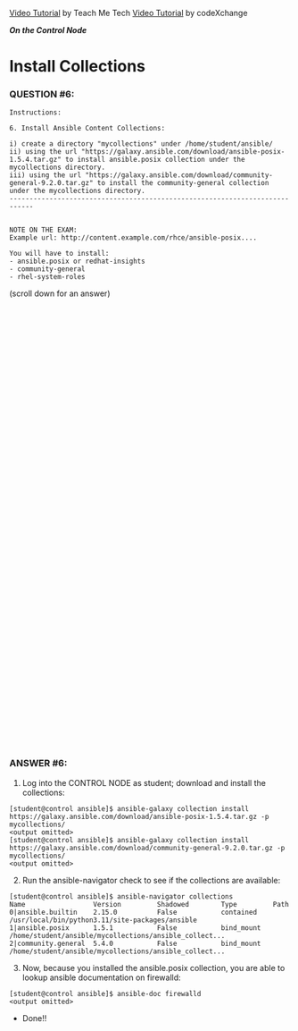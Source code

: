 <a href="https://www.youtube.com/watch?v=yn_feC84g4Y&list=PLYB6dfdhWDePZf4fd4YgGGtSX_vHKv5vz&index=4">Video Tutorial</a> by Teach Me Tech
<a href="https://www.youtube.com/watch?v=FgBzX0qiQi4&list=PLL_setXLS0tiYMipvQI4oUGkJwhOhn42J&index=5">Video Tutorial</a> by codeXchange

***On the Control Node***

# Install Collections
### QUESTION #6:
```
Instructions:

6. Install Ansible Content Collections:

i) create a directory "mycollections" under /home/student/ansible/
ii) using the url "https://galaxy.ansible.com/download/ansible-posix-1.5.4.tar.gz" to install ansible.posix collection under the mycollections directory.
iii) using the url "https://galaxy.ansible.com/download/community-general-9.2.0.tar.gz" to install the community-general collection under the mycollections directory.
----------------------------------------------------------------------------


NOTE ON THE EXAM:
Example url: http://content.example.com/rhce/ansible-posix....

You will have to install:
- ansible.posix or redhat-insights
- community-general
- rhel-system-roles
```

(scroll down for an answer)
<br/><br/><br/><br/><br/><br/><br/><br/><br/><br/><br/><br/><br/><br/><br/><br/><br/><br/><br/><br/><br/><br/><br/><br/>
<br/><br/><br/><br/><br/><br/><br/><br/><br/><br/><br/><br/><br/><br/><br/><br/><br/><br/><br/><br/><br/><br/><br/><br/>

### ANSWER #6:

1) Log into the CONTROL NODE as student; download and install the collections:
```
[student@control ansible]$ ansible-galaxy collection install https://galaxy.ansible.com/download/ansible-posix-1.5.4.tar.gz -p mycollections/
<output omitted>
[student@control ansible]$ ansible-galaxy collection install https://galaxy.ansible.com/download/community-general-9.2.0.tar.gz -p mycollections/
<output omitted>
```

2) Run the ansible-navigator check to see if the collections are available:
```
[student@control ansible]$ ansible-navigator collections
Name                 Version         Shadowed        Type         Path
0|ansible.builtin    2.15.0          False           contained    /usr/local/bin/python3.11/site-packages/ansible
1|ansible.posix      1.5.1           False           bind_mount   /home/student/ansible/mycollections/ansible_collect...
2|community.general  5.4.0           False           bind_mount   /home/student/ansible/mycollections/ansible_collect...
```

3) Now, because you installed the ansible.posix collection, you are able to lookup ansible documentation on firewalld:
```
[student@control ansible]$ ansible-doc firewalld
<output omitted>
```

* Done!!
